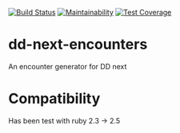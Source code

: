[![Build Status](https://travis-ci.org/czuger/dd-next-encounters.svg?branch=master)](https://travis-ci.org/czuger/dd-next-encounters)
[![Maintainability](https://api.codeclimate.com/v1/badges/86fce10ff4955054dd4c/maintainability)](https://codeclimate.com/github/czuger/dd-next-encounters/maintainability)
[![Test Coverage](https://api.codeclimate.com/v1/badges/86fce10ff4955054dd4c/test_coverage)](https://codeclimate.com/github/czuger/dd-next-encounters/test_coverage)

# dd-next-encounters
An encounter generator for DD next

# Compatibility

Has been test with ruby 2.3 -> 2.5